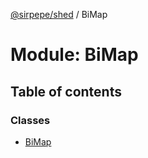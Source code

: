[@sirpepe/shed](../README.md) / BiMap

# Module: BiMap

## Table of contents

### Classes

- [BiMap](../classes/bimap.bimap-1.md)
